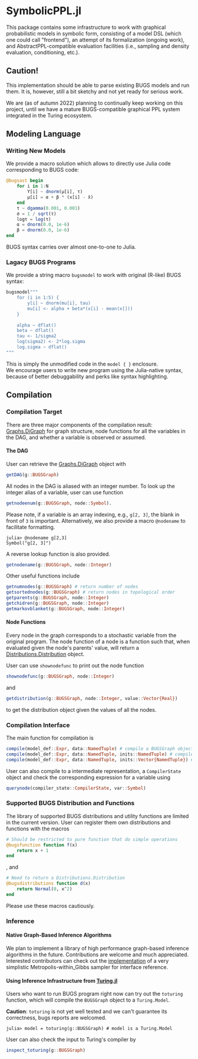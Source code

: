# SymbolicPPL.jl

This package contains some infrastructure to work with graphical probabilistic models in symbolic form, consisting of a model DSL (which one could call "frontend"), an attempt of its formalization (ongoing work), and AbstractPPL-compatible evaluation facilities (i.e., sampling and density evaluation, conditioning, etc.).

## Caution!

This implementation should be able to parse existing BUGS models and run them. It is, however, still a bit sketchy and not yet ready for serious work.  

We are (as of autumn 2022) planning to continually keep working on this project, until we have a mature BUGS-compatible graphical PPL system integrated in the Turing ecosystem.

## Modeling Language

### Writing New Models
We provide a macro solution which allows to directly use Julia code corresponding to BUGS code:

```julia
@bugsast begin
    for i in 1:N
        Y[i] ~ dnorm(μ[i], τ)
        μ[i] = α + β * (x[i] - x̄)
    end
    τ ~ dgamma(0.001, 0.001)
    σ = 1 / sqrt(τ)
    logτ = log(τ)
    α = dnorm(0.0, 1e-6)
    β = dnorm(0.0, 1e-6)
end
```
BUGS syntax carries over almost one-to-one to Julia.

### Lagacy BUGS Programs
We provide a string macro `bugsmodel` to work with original (R-like) BUGS syntax:

```julia
bugsmodel"""
    for (i in 1:5) {
        y[i] ~ dnorm(mu[i], tau)
        mu[i] <- alpha + beta*(x[i] - mean(x[]))
    }
    
    alpha ~ dflat()
    beta ~ dflat()
    tau <- 1/sigma2
    log(sigma2) <- 2*log.sigma
    log.sigma ~ dflat()
"""
```

This is simply the unmodified code in the `model { }` enclosure.  
We encourage users to write new program using the Julia-native syntax, because of better debuggability and perks like syntax highlighting. 

## Compilation
### Compilation Target
There are three major components of the compilation result: [Graphs.DiGraph](https://juliagraphs.org/Graphs.jl/dev/core_functions/module/#Graphs.DiGraph) for graph structure, node functions for all the variables in the DAG, and whether a variable is observed or assumed.

#### The DAG
User can retrieve the [Graphs.DiGraph](https://juliagraphs.org/Graphs.jl/dev/core_functions/module/#Graphs.DiGraph) object with
```julia
getDAG(g::BUGSGraph)
```
All nodes in the DAG is aliased with an integer number. 
To look up the integer alias of a variable, user can use function

```julia
getnodeenum(g::BUGSGraph, node::Symbol).
```

Please note, if a variable is an array indexing, e.g., `g[2, 3]`, the blank in front of `3` is important. 
Alternatively, we also provide a macro `@nodename` to facilitate formatting.

```julia-repo
julia> @nodename g[2,3]
Symbol("g[2, 3]")
```

A reverse lookup function is also provided.

```julia
getnodename(g::BUGSGraph, node::Integer)
```

Other useful functions include

```julia
getnumnodes(g::BUGSGraph) # return number of nodes
getsortednodes(g::BUGSGraph) # return nodes in topological order
getparents(g::BUGSGraph, node::Integer)
getchidren(g::BUGSGraph, node::Integer)
getmarkovblanket(g::BUGSGraph, node::Integer) 
```

#### Node Functions
Every node in the graph corresponds to a stochastic variable from the original program.
The node function of a node is a function such that, when evaluated given the node's parents' value, will return a [Distributions.Distribution](https://github.com/JuliaStats/Distributions.jl) object.

User can use `shownodefunc` to print out the node function

```julia
shownodefunc(g::BUGSGraph, node::Integer)
```

and 
```julia
getdistribution(g::BUGSGraph, node::Integer, value::Vector{Real}) 
```

to get the distribution object given the values of all the nodes.

### Compilation Interface
The main function for compilation is 

```julia
compile(model_def::Expr, data::NamedTuple) # compile a BUGSGraph object without initialization
compile(model_def::Expr, data::NamedTuple, inits::NamedTuple) # compile a BUGSGraph object with initializations
compile(model_def::Expr, data::NamedTuple, inits::Vector{NamedTuple}) # compile a vector of BUGSGraph object with initializations
```

User can also compile to a intermediate representation, a `CompilerState` object and check the corresponding expression for a variable using 

```julia
querynode(compiler_state::CompilerState, var::Symbol)
```

### Supported BUGS Distribution and Functions
The library of supported BUGS distributions and utility functions are limited in the current version. 
User can register them own distributions and functions with the macros

```julia
# Should be restricted to pure function that do simple operations
@bugsfunction function f(x)
    return x + 1
end
```

, and 

```julia
# Need to return a Distributions.Distribution 
@bugsdistributions function d(x)
    return Normal(0, x^2)
end
```

Please use these macros cautiously. 

### Inference
#### Native Graph-Based Inference Algorithms
We plan to implement a library of high performance graph-based inference algorithms in the future. Contributions are welcome and much appreciated. Interested contributors can check out the [implementation](https://github.com/TuringLang/SymbolicPPL.jl/blob/use_graphs/src/gibbs.jl) of a very simplistic Metropolis-within_Gibbs sampler for interface reference.

#### Using Inference Infrastructure from [Turing.jl](https://github.com/TuringLang/Turing.jl)
Users who want to run BUGS program right now can try out the `toturing` function, which will compile the `BUGSGraph` object to a `Turing.Model`.

**Caution**: `toturing` is not yet well tested and we can't guarantee its correctness, bugs reports are welcomed.

```julia-repo
julia> model = toturing(g::BUGSGraph) # model is a Turing.Model
```
User can also check the input to Turing's compiler by 

```julia
inspect_toturing(g::BUGSGraph)
``` 
